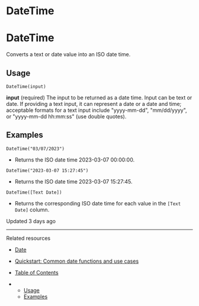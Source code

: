 # DateTime

# DateTime

Converts a text or date value into an ISO date time.

## Usage

`DateTime(input)`

**input** (required) The input to be returned as a date time. Input can be text or date. If providing a text input, it can represent a date or a date and time; acceptable formats for a text input include "yyyy-mm-dd", "mm/dd/yyyy", or "yyyy-mm-dd hh:mm:ss" (use double quotes).

## Examples

```
DateTime("03/07/2023")
```

* Returns the ISO date time 2023-03-07 00:00:00.

```
DateTime("2023-03-07 15:27:45")
```

* Returns the ISO date time 2023-03-07 15:27:45.

```
DateTime([Text Date])
```

* Returns the corresponding ISO date time for each value in the `[Text Date]` column.

Updated 3 days ago

---

Related resources

* [Date](/docs/date)
* [Quickstart: Common date functions and use cases](https://quickstarts.sigmacomputing.com/guide/common_date_functions_and_use_cases)

* [Table of Contents](#)
* + [Usage](#usage)
  + [Examples](#examples)